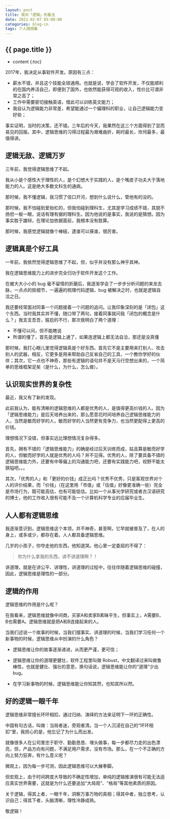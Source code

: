 ```yaml
---
layout: post
title: 我对「逻辑」的看法
date: 2021-02-07 05:00:00
categories: blog-cn
tags: 个人随想集
--- 
```


<h2>{{ page.title }}</h2>

* content
{:toc}

2017年，我决定从事软件开发。原因有三点：

- 薪水不错，并且这个技能全球通用。也就是说，学会了软件开发，不仅能顺利的在国内养活自己，即便到了国外，也依然能获得可观的收入，性价比可谓非常之高了；
- 工作中需要密切接触英语，借此可以训练英文能力；
- 我自认为逻辑能力非常差，希望能通过一个偏理科的职业，让自己逻辑能力变好些；

事实证明，当时的决策，还不错。三年后的今天，我果然在这三个方面得到了显而易见的回报。其中，逻辑思维的习得过程最为艰难曲折，耗时最长，坎坷最多，最值得讲。

## 逻辑无敌、逻辑万岁

三年前，我觉得逻辑思维了不起。

我从小是个感性大于理性的人，是个幻想大于实践的人，是个嘴皮子功夫大于落地能力的人。这是绝大多数文科生的通病。

那时候，我不懂逻辑，我习惯了信口开河，想到什么说什么，管他有的没的。

那时候，我不怕碰到爱抬杠的，但我怕碰到理科生，尤其是学习成绩不错，其貌不扬但一板一眼，说话有理有据的理科生。因为他说的是事实，我说的是猜想。因为事实胜于雄辩，在理论加依据面前，我根本没有胜算。

那时候，我感觉逻辑就像个棒槌，逮谁可以揍谁，很厉害。

## 逻辑真是个好工具

一年前，我依然觉得逻辑思维了不起，但，似乎并没有那么神乎其神。

我在逻辑思维能力上的进步完全归功于软件开发这个工作。

在被大大小小的 bug 毫不留情的折磨后，我逐渐学会了一步步分析问题的来龙去脉，一点点的抠细节，一遍遍的梳理代码逻辑，bug 被解决之时，也就是逻辑自洽之日。

我还要经常面对同事一个问题接着一个问题的追问。让我印象深刻的是「闭包」这个东西。当时我其实并不懂，随口带了两句，接着同事就问我「闭包的概念是什么？」我支支吾吾，尴尬的不行，那次我明白了两个道理：

- 不懂可以问，但不能瞎说
- 所谓的懂了，首先是逻辑上通了，如果连逻辑上都无法自洽，那还是没真懂

那时候，我打心眼儿里觉得逻辑真是个好东西。首先它不是主要用来打别人、攻击别人的武器，相反，它更多是用来帮助自己反省自己的工具，一个教你学好的伙伴；其次，它一点也不神奇，那些有逻辑的语句并不是天马行空想出来的，一个简单的思维框架足矣（是什么，为什么，怎么做）。

## 认识现实世界的复杂性

最近，我又有了新的发现。

此前我认为，能有清晰的逻辑思维的人都是优秀的人，是值得更高价钱的人。因为「逻辑思维能力」是后天培养出来的，那么愿意花时间培养自己逻辑思维能力的人，当然是敏而好学的人，敏而好学的人当然更有竞争力，也当然更配得上更高的价钱。

理想情况下没错，但事实远比理想情况复杂得多。

首先，拥有不错的「逻辑思维能力」的确是经过后天训练而成，姑且算是敏而好学的人，但敏而好学的人就是优秀的人吗？并不见得。优秀的人，除了要具备不错的逻辑思维能力外，还要有中等偏上的沟通能力吧，还要有实践能力吧，视野不能太狭隘吧。。。

其次，「优秀的人」和「更好的价钱」成正比吗？优秀不优秀，只是客观世界对个人的评价结果，而「价钱」（在这里用「市值」或「估值」好像更准确一些）完全是市场行为，既可能高估，也有可能低估。比如一个从事光学研究或者古汉语研究的博士，他的工作收入很有可能不及一个计算机科学专业的应届毕业生。

## 人人都有逻辑思维

我逐渐意识到，逻辑思维这个本领，并不神奇，甚至啊，它早就被普及了，在人的身上，或多或少，都存在着。人人都具备逻辑思维。

几岁的小孩子，你夺走他的东西，他知道哭。他心里一定委屈的不得了：

> 你为什么拿我的东西，讲不讲道理啊？！

讲道理，就是在讲公平、讲理性，讲道理的过程中，往往伴随着逻辑思维的碰撞，因此，逻辑思维是理性的一部分。

## 逻辑的作用

逻辑思维的作用是什么呢？

在我看来，逻辑思维就像中间商，买家A和卖家B素昧平生，但事实上，A需要B，B也需要A。逻辑思维就是把A和B连接起来的人。

当我们述说一个故事的时候，当我们摆事实、讲道理的时候，当我们学习任何一个新事物的时候，逻辑思维从中扮演的什么角色？

- 逻辑思维让你的故事逐渐递进，从而更严谨，更可信；

- 逻辑思维让你的道理更健壮，软件工程里叫做 Robust，中文翻译过来叫做鲁棒性，也就是健壮、强壮的意思，换句话说，逻辑思维能让你的“道理”少出bug。

- 在学习新事物的时候，逻辑思维能让你知其然，也知其所以然。

## 好的逻辑一眼千年

逻辑思维非常擅长环环相扣，通过归纳、演绎的方法来证明下一环的正确性。

中国有句古话，叫做：当局者迷，旁观者清。当一个人沉浸在自己的“环环相扣”里，我担心的是，他忘记了为什么而出发。

就像很多人在公司里忠于职守、勤勤恳恳、埋头做事，每一步都尽力走的出色漂亮，但，产品方向有问题，不满足用户需求，没有市场。那么，在一个不正确的方向上努力狂奔，有什么意义呢？

微观上，因为每一步可测，因此逻辑思维可以大展拳脚。

但宏观上，由于时间跨度大导致的不确定性增加，单纯的逻辑推演很有可能无法适应真实世界需要，这就是为什么还要追加“大局观”、“格局”等其他素质的原因。

关于逻辑，得其上者，一眼千年，洞察万事万物的真相；得其中者，独立思考，认识自己；得其下者，头脑清晰，理性冷静成熟。

敬逻辑！